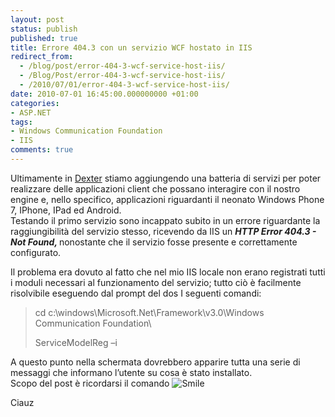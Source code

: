 ```yaml
---
layout: post
status: publish
published: true
title: Errore 404.3 con un servizio WCF hostato in IIS
redirect_from: 
  - /blog/post/error-404-3-wcf-service-host-iis/
  - /Blog/Post/error-404-3-wcf-service-host-iis/
  - /2010/07/01/error-404-3-wcf-service-host-iis/
date: 2010-07-01 16:45:00.000000000 +01:00
categories:
- ASP.NET
tags:
- Windows Communication Foundation
- IIS
comments: true
---
```

<p>Ultimamente in <a title="Dexter Blog Engine Category" href="http://www.imperugo.tostring.it/categories/archive/Dexter" target="_blank">Dexter</a> stiamo aggiungendo una batteria di servizi per poter realizzare delle applicazioni client che possano interagire con il nostro engine e, nello specifico, applicazioni riguardanti il neonato Windows Phone 7, IPhone, IPad ed Android.    <br />Testando il primo servizio sono incappato subito in un errore riguardante la raggiungibilità del servizio stesso, ricevendo da IIS un <strong><em>HTTP Error 404.3 - Not Found, </em></strong>nonostante che il servizio fosse presente e correttamente configurato.</p>  <p>Il problema era dovuto al fatto che nel mio IIS locale non erano registrati tutti i moduli necessari al funzionamento del servizio; tutto ciò è facilmente risolvibile eseguendo dal prompt del dos I seguenti comandi:</p>  <blockquote>   <p>cd c:\windows\Microsoft.Net\Framework\v3.0\Windows Communication Foundation\</p>    <p>ServiceModelReg –i</p> </blockquote>  <p>A questo punto nella schermata dovrebbero apparire tutta una serie di messaggi che informano l’utente su cosa è stato installato.   <br />Scopo del post è ricordarsi il comando <img style="border-bottom-style: none; border-right-style: none; border-top-style: none; border-left-style: none" class="wlEmoticon wlEmoticon-smile" alt="Smile" src="http://tostring.it/UserFiles/imperugo/wlEmoticon-smile_2.png" /></p>  <p>Ciauz</p>
